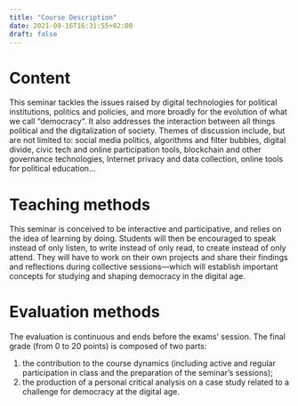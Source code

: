 ```yaml
---
title: "Course Description"
date: 2021-09-16T16:31:55+02:00
draft: false
---
```



# Content

This seminar tackles the issues raised by digital technologies for political institutions, politics and policies, and more broadly for the evolution of what we call “democracy“. It also addresses the interaction between all things political and the digitalization of society.
Themes of discussion include, but are not limited to: social media politics, algorithms and filter bubbles, digital divide, civic tech and online participation tools, blockchain and other governance technologies, Internet privacy and data collection, online tools for political education…


# Teaching methods

This seminar is conceived to be interactive and participative, and relies on the idea of learning by doing. Students will then be encouraged to speak instead of only listen, to write instead of only read, to create instead of only attend. They will have to work on their own projects and share their findings and reflections during collective sessions—which will establish important concepts for studying and shaping democracy in the digital age. 


# Evaluation methods

The evaluation is continuous and ends before the exams’ session. The final grade (from 0 to 20 points) is composed of two parts:

1. the contribution to the course dynamics (including active and regular participation in class and the preparation of the seminar’s sessions);
2. the production of a personal critical analysis on a case study related to a challenge for democracy at the digital age.